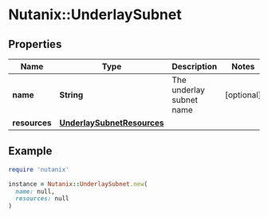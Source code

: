 # Nutanix::UnderlaySubnet

## Properties

| Name | Type | Description | Notes |
| ---- | ---- | ----------- | ----- |
| **name** | **String** | The underlay subnet name | [optional] |
| **resources** | [**UnderlaySubnetResources**](UnderlaySubnetResources.md) |  |  |

## Example

```ruby
require 'nutanix'

instance = Nutanix::UnderlaySubnet.new(
  name: null,
  resources: null
)
```

